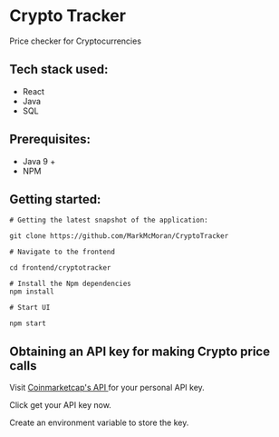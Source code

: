 # Crypto Tracker

Price checker for Cryptocurrencies 

## Tech stack used:

 - React 
 - Java 
 - SQL

## Prerequisites:

 - Java 9 +
 - NPM

## Getting started:

```
# Getting the latest snapshot of the application:

git clone https://github.com/MarkMcMoran/CryptoTracker

# Navigate to the frontend

cd frontend/cryptotracker

# Install the Npm dependencies
npm install 

# Start UI

npm start
```

## Obtaining an API key for making Crypto price calls

Visit [Coinmarketcap's API ](https://coinmarketcap.com/api/) for your personal API key. 

Click get your API key now.

Create an environment variable to store the key. 